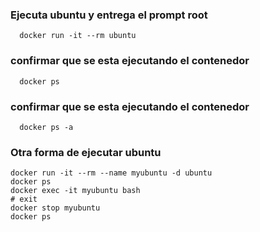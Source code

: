 ### Ejecuta ubuntu y entrega el prompt root
```
  docker run -it --rm ubuntu
```
### confirmar que se esta ejecutando el contenedor
```
  docker ps
```
### confirmar que se esta ejecutando el contenedor
```
  docker ps -a
```

### Otra forma de ejecutar ubuntu
```
docker run -it --rm --name myubuntu -d ubuntu
docker ps
docker exec -it myubuntu bash
# exit
docker stop myubuntu
docker ps
```
